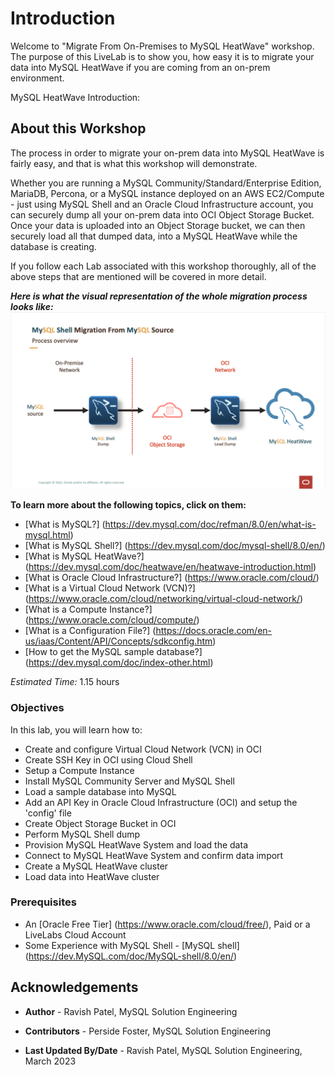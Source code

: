# Introduction

Welcome to "Migrate From On-Premises to MySQL HeatWave" workshop. The purpose of this LiveLab is to show you, how easy it is to migrate your data into MySQL HeatWave if you are coming from an on-prem environment.


MySQL HeatWave Introduction:
[](youtube:/_i0dhcAVuIw)

## About this Workshop

The process in order to migrate your on-prem data into MySQL HeatWave is fairly easy, and that is what this workshop will demonstrate.

Whether you are running a MySQL Community/Standard/Enterprise Edition, MariaDB, Percona, or a MySQL instance deployed on an AWS EC2/Compute - just using MySQL Shell and an Oracle Cloud Infrastructure account, you can securely dump all your on-prem data into OCI Object Storage Bucket. Once your data is uploaded into an Object Storage bucket, we can then securely load all that dumped data, into a MySQL HeatWave while the database is creating.

If you follow each Lab associated with this workshop thoroughly, all of the above steps that are mentioned will be covered in more detail.

***Here is what the visual representation of the whole migration process looks like:***
![MySQL Migration Process Overview](./images/migrationoverview.png "migration-overview")

**To learn more about the following topics, click on them:**
- [What is MySQL?] (https://dev.mysql.com/doc/refman/8.0/en/what-is-mysql.html)
- [What is MySQL Shell?] (https://dev.mysql.com/doc/mysql-shell/8.0/en/)
- [What is MySQL HeatWave?] (https://dev.mysql.com/doc/heatwave/en/heatwave-introduction.html)
- [What is Oracle Cloud Infrastructure?] (https://www.oracle.com/cloud/)
- [What is a Virtual Cloud Network (VCN)?] (https://www.oracle.com/cloud/networking/virtual-cloud-network/)
- [What is a Compute Instance?] (https://www.oracle.com/cloud/compute/)
- [What is a Configuration File?] (https://docs.oracle.com/en-us/iaas/Content/API/Concepts/sdkconfig.htm)
- [How to get the MySQL sample database?] (https://dev.mysql.com/doc/index-other.html)

_Estimated Time:_ 1.15 hours

### Objectives

In this lab, you will learn how to:

- Create and configure Virtual Cloud Network (VCN) in OCI
- Create SSH Key in OCI using Cloud Shell
- Setup a Compute Instance
- Install MySQL Community Server and MySQL Shell
- Load a sample database into MySQL
- Add an API Key in Oracle Cloud Infrastructure (OCI) and setup the 'config' file
- Create Object Storage Bucket in OCI
- Perform MySQL Shell dump
- Provision MySQL HeatWave System and load the data
- Connect to MySQL HeatWave System and confirm data import
- Create a MySQL HeatWave cluster
- Load data into HeatWave cluster

### Prerequisites

- An [Oracle Free Tier] (https://www.oracle.com/cloud/free/), Paid or a LiveLabs Cloud Account
- Some Experience with MySQL Shell - [MySQL shell] (https://dev.MySQL.com/doc/MySQL-shell/8.0/en/)


## Acknowledgements

- **Author** - Ravish Patel, MySQL Solution Engineering

- **Contributors** - Perside Foster, MySQL Solution Engineering

- **Last Updated By/Date** - Ravish Patel, MySQL Solution Engineering, March 2023
